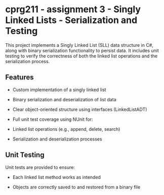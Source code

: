# cprg211 - assignment 3 - Singly Linked Lists - Serialization and Testing
This project implements a Singly Linked List (SLL) data structure in C#, along with binary serialization functionality to persist data. It includes unit testing to verify the correctness of both the linked list operations and the serialization process.
## Features

- Custom implementation of a singly linked list

- Binary serialization and deserialization of list data

- Clear object-oriented structure using interfaces (LinkedListADT)

- Full unit test coverage using NUnit for:

- Linked list operations (e.g., append, delete, search)

- Serialization and deserialization processes

## Unit Testing

Unit tests are provided to ensure:

- Each linked list method works as intended

- Objects are correctly saved to and restored from a binary file
